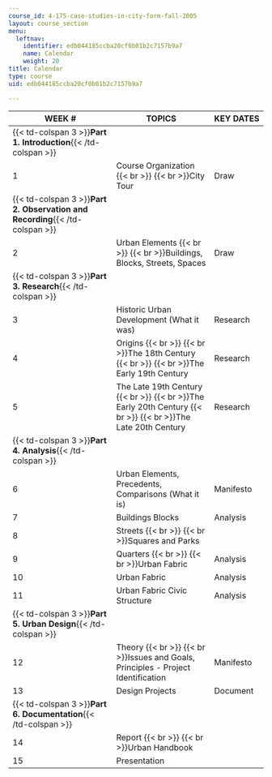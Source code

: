 ```yaml
---
course_id: 4-175-case-studies-in-city-form-fall-2005
layout: course_section
menu:
  leftnav:
    identifier: edb044185ccba20cf0b01b2c7157b9a7
    name: Calendar
    weight: 20
title: Calendar
type: course
uid: edb044185ccba20cf0b01b2c7157b9a7

---
```


| WEEK # | TOPICS | KEY DATES |
| --- | --- | --- |
| {{< td-colspan 3 >}}**Part 1. Introduction**{{< /td-colspan >}} |||
| 1 | Course Organization  {{< br >}}  {{< br >}}City Tour | Draw |
| {{< td-colspan 3 >}}**Part 2. Observation and Recording**{{< /td-colspan >}} |||
| 2 | Urban Elements  {{< br >}}  {{< br >}}Buildings, Blocks, Streets, Spaces | Draw |
| {{< td-colspan 3 >}}**Part 3. Research**{{< /td-colspan >}} |||
| 3 | Historic Urban Development (What it was) | Research |
| 4 | Origins  {{< br >}}  {{< br >}}The 18th Century  {{< br >}}  {{< br >}}The Early 19th Century | Research |
| 5 | The Late 19th Century  {{< br >}}  {{< br >}}The Early 20th Century  {{< br >}}  {{< br >}}The Late 20th Century | Research |
| {{< td-colspan 3 >}}**Part 4. Analysis**{{< /td-colspan >}} |||
| 6 | Urban Elements, Precedents, Comparisons (What it is) | Manifesto |
| 7 | Buildings Blocks | Analysis |
| 8 | Streets  {{< br >}}  {{< br >}}Squares and Parks |  |
| 9 | Quarters  {{< br >}}  {{< br >}}Urban Fabric | Analysis |
| 10 | Urban Fabric | Analysis |
| 11 | Urban Fabric Civic Structure | Analysis |
| {{< td-colspan 3 >}}**Part 5. Urban Design**{{< /td-colspan >}} |||
| 12 | Theory  {{< br >}}  {{< br >}}Issues and Goals, Principles - Project Identification | Manifesto |
| 13 | Design Projects | Document |
| {{< td-colspan 3 >}}**Part 6. Documentation**{{< /td-colspan >}} |||
| 14 | Report  {{< br >}}  {{< br >}}Urban Handbook |  |
| 15 | Presentation |